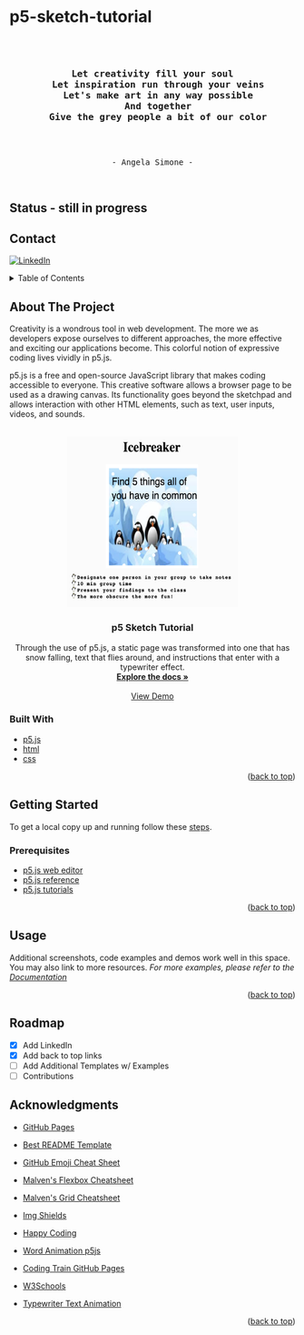 # p5-sketch-tutorial
<pre align="center"> 
  <h3>Let creativity fill your soul
  Let inspiration run through your veins
  Let's make art in any way possible
  And together
  Give the grey people a bit of our color</h3>
  <p>- Angela Simone -</p>
</pre>
## Status - still in progress
<div id="top"></div>

## Contact
[![LinkedIn][linkedin-shield]](https://www.linkedin.com/in/cmb-charlean-baxter/)

<!-- TABLE OF CONTENTS -->
<details>
  <summary>Table of Contents</summary>
  <ol>
    <li>
      <a href="#about-the-project">About The Project</a>
      <ul>
        <li><a href="#built-with">Built With</a></li>
      </ul>
    </li>
    <li>
      <a href="#getting-started">Getting Started</a>
      <ul>
        <li><a href="#prerequisites">Prerequisites</a></li>
      </ul>
    </li>
    <li><a href="#roadmap">Roadmap</a></li>
    <li><a href="#contact">Contact</a></li>
    <li><a href="#acknowledgments">Acknowledgments</a></li>
  </ol>
</details>

<!-- ABOUT THE PROJECT -->
## About The Project

Creativity is a wondrous tool in web development. The more we as developers expose ourselves to different approaches, the more effective and exciting our applications become. This colorful notion of expressive coding lives vividly in p5.js.

p5.js is a free and open-source JavaScript library that makes coding accessible to everyone. This creative software allows a browser page to be used as a drawing canvas. Its functionality goes beyond the sketchpad and allows interaction with other HTML elements, such as text, user inputs, videos, and sounds.
<!-- PROJECT LOGO -->
<br />
<div align="center">
  <a href="https://github.com/github_username/repo_name">
    <img src="images/icypage.png" alt="Logo" width="300" height="300">
  </a>
<h3 align="center">p5 Sketch Tutorial</h3>
  <p align="center">
    Through the use of p5.js, a static page was transformed into one that has snow falling, text that flies around, and instructions that enter with a typewriter effect.
    <br />
    <a href="https://github.com/SunkissedQueen/p5-sketch-tutorial"><strong>Explore the docs »</strong></a>
    <br />
    <br />
    <a href="https://sunkissedqueen.github.io/p5-sketch-tutorial/">View Demo</a>
  </p>
</div>
  
### Built With
* [p5.js](https://happycoding.io/tutorials/p5js/)
* [html](https://www.w3schools.com/html/)
* [css](https://www.w3schools.com/w3css/defaulT.asp)

<p align="right">(<a href="#top">back to top</a>)</p>

<!-- GETTING STARTED -->
## Getting Started
To get a local copy up and running follow these [steps](https://p5js.org/get-started/).

### Prerequisites
* [p5.js web editor](https://editor.p5js.org/)
* [p5.js reference](https://p5js.org/reference/)
* [p5.js tutorials](https://happycoding.io/tutorials/p5js/)

<p align="right">(<a href="#top">back to top</a>)</p>

<!-- USAGE EXAMPLES -->

## Usage
Additional screenshots, code examples and demos work well in this space. You may also link to more resources.
_For more examples, please refer to the [Documentation](https://showcase.p5js.org/#/2021-All)_
<p align="right">(<a href="#top">back to top</a>)</p>

<!-- ROADMAP -->

## Roadmap
- [x] Add LinkedIn
- [x] Add back to top links
- [ ] Add Additional Templates w/ Examples
- [ ] Contributions

<!-- ACKNOWLEDGMENTS -->

## Acknowledgments

* [GitHub Pages](https://pages.github.com)
* [Best README Template](https://github.com/othneildrew/Best-README-Template)
* [GitHub Emoji Cheat Sheet](https://www.webpagefx.com/tools/emoji-cheat-sheet)
* [Malven's Flexbox Cheatsheet](https://flexbox.malven.co/)
* [Malven's Grid Cheatsheet](https://grid.malven.co/)
* [Img Shields](https://shields.io)

* [Happy Coding](https://happycoding.io/tutorials/p5js/)

* [Word Animation p5js](https://erraticgenerator.com/blog/animate-word-by-word-in-p5js/)

* [Coding Train GitHub Pages](https://www.youtube.com/watch?v=ZneWjyn18e8)

* [W3Schools](https://www.w3schools.com)

* [Typewriter Text Animation](https://www.w3docs.com/snippets/css/how-to-create-a-typewriter-text-with-only-css.html)

[linkedin-shield]: https://img.shields.io/badge/-LinkedIn-black.svg?style=for-the-badge&logo=linkedin&colorB=555

<p align="right">(<a href="#top">back to top</a>)</p>
